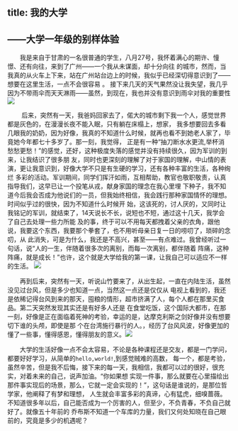 
title: 我的大学
---



## ——大学一年级的别样体验
&#8194;&#8194;&#8194;&#8194;我是来自于甘肃的一名很普通的学生，八月27号，我怀着满心的期许、憧憬、还有向往，来到了广州——一个我从未谋面，却十分向往
的城市，然而，当我真的从火车上下来，站在广州站台边上的时候，我似乎已经深切得意识到了——想要在这里生活，一点不会很容易 。
接下来几天的天气果然没让我失望，我几乎因为不带雨伞而天天淋雨——虽然，到现在，我也并没有意识到雨伞对我的重要性
![](https://github.com/yangzhanp/yangzhanp----homework/blob/gh-pages/images/%E9%9B%A8.jpg)

&#8194;&#8194;&#8194;&#8194; 后来，突然有一天，我爸妈回家去了，偌大的城市剩下我一个人，感觉世界都是灰色的，在漫漫长夜不能入眠，只有躺在床榻上，想家，
我多想要回去多看几眼我的奶奶，因为好像，我真的不知道什么时候，就再也看不到她老人家了，毕竟她今年都七十多岁了。那一刻，我觉得，
正是有一种“抽刀断水水更流,举杯消愁愁更愁！”的感觉，还好，这种极度失落的感觉并没有持续很久，因为军训的到来，让我结识了很多朋
友，同时也更深刻的理解了对于家国的理解，中山情的表演，更让我意识到，好像大学不只是有生硬的学习，还有各种丰富的生活，各种绚烂
多彩的活动。军训期间，同学们挥汗如雨，互相帮助，教官也敬职敬责，认真指导我们，这早已让一个投笔从戎，献身家国的理念在我心里埋
下种子，我不知道今后我会否成为他说们的一员，但我始终相信，我会践行那种家国情怀的理想。时间似乎过的很快，因为不知道什么时候开
始，这该死的，讨人厌的，又同时让我铭记的军训，就结束了，14天说长不长，说短也不短，通过这十几天，我学会了自己去处理一些力所能
及的事，终于可以不用每天都拽着父亲的衣角，跟他说，我要这个东西，我要那个拳套了，也不用听母亲日复一日的唠叨了，琐碎的念叨，从
此消失，可是为什么，我还是不高兴，甚至——有点难过。我曾经听过一句话，说“人的一生，伴随着很多次的离别，而每一次离别，都伴随着
阵痛，这种阵痛，就是成长！”也许，这个就是大学给我的第一课，让我自己可以适应不一样的生活。  ![]( https://github.com/yangzhanp/yangzhanp----homework/blob/gh-pages/images/%E5%86%9B%E8%AE%AD%E5%90%88%E7%85%A7.jpg )

   &#8194;&#8194;&#8194;&#8194;再到后来，突然有一天，听说山竹要来了，从出生起，一直在内陆生活，虽然没见过台风，但是多少也知道一点，当然这一点还是仅仅从
电视上看到的，我还是依稀记得台风到来的那天，囤粮的情形，超市挤满了人，每个人都在那里买食品。第二天突然发现其实还是有好多人还是
在食堂吃饭，这个国际大都市，在那一刻，好像是正在面临着死神的考验，幸运的是，达摩克利斯之剑好像并没有想要切下谁的头颅，即使是那
个在台湾施行暴行的人。，经历了台风风波，好像更加的懂了一些事，懂得感恩，懂得朋友的意义。![](https://github.com/yangzhanp/yangzhanp----homework/blob/gh-pages/images/%E5%B1%B1%E7%AB%B9.jpg)

   &#8194;&#8194;&#8194;&#8194;大学的生活好像一点不会太容易，不论是各种课程还是交友，都是一门学问，都要好好学习，从简单的`hello,world!`,到感觉贼难的高数，
每一个，都是考验，虽然辛苦，但是我不后悔，接下来的每一天，我相信，我都可以过的很好，很充实，对着未来的自己，说声加油。“你如果想
实现一件事，那么就要在心里描绘出那件事实现后的场景，那么，它就一定会实现的！”，这句话是谁说的，是那位哲学家，他阐释了有梦和理想，
人生就会丰富多彩的真谛，心有猛虎，细嗅蔷薇。不知道很多年以后，自己能否成为一个厉害的人，但至少，不负青春，不负自己就好了。就像五十年前的
乔布斯不知道一个车库的力量，我们又何处知晓在自己眼前的，究竟是多少的机遇呢？

